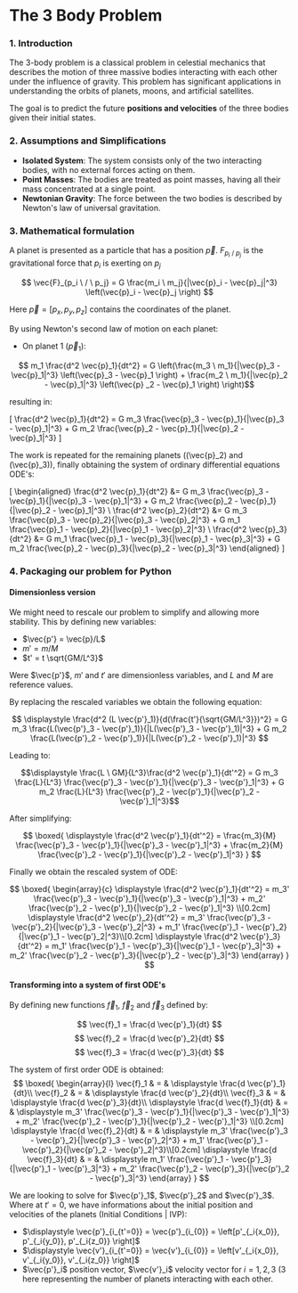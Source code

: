 # The 3 Body Problem
### 1. Introduction
The 3-body problem is a classical problem in celestial mechanics that describes the motion of three massive bodies interacting with each other under the influence of gravity. This problem has significant applications in understanding the orbits of planets, moons, and artificial satellites.

The goal is to predict the future **positions and velocities** of the three bodies given their initial states.

### 2. Assumptions and Simplifications
* **Isolated System**: The system consists only of the two interacting bodies, with no external forces acting on them.
* **Point Masses**: The bodies are treated as point masses, having all their mass concentrated at a single point.
* **Newtonian Gravity**: The force between the two bodies is described by Newton's law of universal gravitation.

### 3. Mathematical formulation
A planet is presented as a particle that has a position $\vec{p}$. $F_{p_i \ / \ p_j}$ is the gravitational force that $p_i$ is exerting on $p_j$

$$ \vec{F}_{p_i \ / \ p_j} = G \frac{m_i \ m_j}{|\vec{p}_i - \vec{p}_j|^3} \left(\vec{p}_i - \vec{p}_j \right) $$

Here $\vec{p} = [p_x, p_y, p_z]$ contains the coordinates of the planet.

By using Newton's second law of motion on each planet:

- On planet 1 ($\vec{p}_1$):

$$ m_1 \frac{d^2 \vec{p}_1}{dt^2} = G \left(\frac{m_3 \ m_1}{|\vec{p}_3 - \vec{p}_1|^3} \left(\vec{p}_3 - \vec{p}_1 \right)  +   \frac{m_2 \ m_1}{|\vec{p}_2 - \vec{p}_1|^3} \left(\vec{p} _2 - \vec{p}_1 \right) \right)$$

resulting in:

\[
\frac{d^2 \vec{p}_1}{dt^2} = G m_3 \frac{\vec{p}_3 - \vec{p}_1}{|\vec{p}_3 - \vec{p}_1|^3} + G m_2 \frac{\vec{p}_2 - \vec{p}_1}{|\vec{p}_2 - \vec{p}_1|^3}
\]

The work is repeated for the remaining planets (\(\vec{p}_2\) and \(\vec{p}_3\)), finally obtaining the system of ordinary differential equations ODE's:

\[
\begin{aligned}
\frac{d^2 \vec{p}_1}{dt^2} &= G m_3 \frac{\vec{p}_3 - \vec{p}_1}{|\vec{p}_3 - \vec{p}_1|^3} + G m_2 \frac{\vec{p}_2 - \vec{p}_1}{|\vec{p}_2 - \vec{p}_1|^3} \\
\frac{d^2 \vec{p}_2}{dt^2} &= G m_3 \frac{\vec{p}_3 - \vec{p}_2}{|\vec{p}_3 - \vec{p}_2|^3} + G m_1 \frac{\vec{p}_1 - \vec{p}_2}{|\vec{p}_1 - \vec{p}_2|^3} \\
\frac{d^2 \vec{p}_3}{dt^2} &= G m_1 \frac{\vec{p}_1 - \vec{p}_3}{|\vec{p}_1 - \vec{p}_3|^3} + G m_2 \frac{\vec{p}_2 - \vec{p}_3}{|\vec{p}_2 - \vec{p}_3|^3}
\end{aligned}
\]

### 4. Packaging our problem for Python
#### Dimensionless version
We might need to rescale our problem to simplify and allowing more stability. This by defining new variables:

- $\vec{p'} = \vec{p}/L$
- $m' = m/M$
- $t' = t \sqrt{GM/L^3}$

Were $\vec{p'}$, $m'$ and $t'$ are dimensionless variables, and $L$ and $M$ are reference values.


By replacing the rescaled variables we obtain the following equation:

$$
\displaystyle \frac{d^2 (L \vec{p'}_1)}{d(\frac{t'}{\sqrt{GM/L^3}})^2} = G m_3 \frac{L(\vec{p'}_3 - \vec{p'}_1)}{|L(\vec{p'}_3 - \vec{p'}_1)|^3} +  G m_2 \frac{L(\vec{p'}_2 - \vec{p'}_1)}{|L(\vec{p'}_2 - \vec{p'}_1)|^3}
$$

Leading to:

$$\displaystyle \frac{L \ GM}{L^3}\frac{d^2 \vec{p'}_1}{dt'^2} = G m_3 \frac{L}{L^3} \frac{\vec{p'}_3 - \vec{p'}_1}{|\vec{p'}_3 - \vec{p'}_1|^3} +  G m_2 \frac{L}{L^3} \frac{\vec{p'}_2 - \vec{p'}_1}{|\vec{p'}_2 - \vec{p'}_1|^3}$$

After simplifying:

$$
\boxed{
\displaystyle \frac{d^2 \vec{p'}_1}{dt'^2} = \frac{m_3}{M} \frac{\vec{p'}_3 - \vec{p'}_1}{|\vec{p'}_3 - \vec{p'}_1|^3} + \frac{m_2}{M}  \frac{\vec{p'}_2 - \vec{p'}_1}{|\vec{p'}_2 - \vec{p'}_1|^3}
}
$$

Finally we obtain the rescaled system of ODE:

$$
\boxed{
\begin{array}{c}
\displaystyle \frac{d^2 \vec{p'}_1}{dt'^2} = m_3' \frac{\vec{p'}_3 - \vec{p'}_1}{|\vec{p'}_3 - \vec{p'}_1|^3} + m_2'  \frac{\vec{p'}_2 - \vec{p'}_1}{|\vec{p'}_2 - \vec{p'}_1|^3} \\[0.2cm]
\displaystyle \frac{d^2 \vec{p'}_2}{dt'^2} = m_3' \frac{\vec{p'}_3 - \vec{p'}_2}{|\vec{p'}_3 - \vec{p'}_2|^3} + m_1'  \frac{\vec{p'}_1 - \vec{p'}_2}{|\vec{p'}_1 - \vec{p'}_2|^3}\\[0.2cm]
\displaystyle \frac{d^2 \vec{p'}_3}{dt'^2} = m_1' \frac{\vec{p'}_1 - \vec{p'}_3}{|\vec{p'}_1 - \vec{p'}_3|^3} + m_2'  \frac{\vec{p'}_2 - \vec{p'}_3}{|\vec{p'}_2 - \vec{p'}_3|^3}
\end{array}
} 
$$


#### Transforming into a system of first ODE's

By defining new functions $\vec{f}_1$, $\vec{f}_2$ and $\vec{f}_3$ defined by:

$$ \vec{f}_1 = \frac{d \vec{p'}_1}{dt} $$
$$ \vec{f}_2 = \frac{d \vec{p'}_2}{dt} $$
$$ \vec{f}_3 = \frac{d \vec{p'}_3}{dt} $$


The system of first order ODE is obtained:
$$
\boxed{
\begin{array}{l}
\vec{f}_1 & = & \displaystyle \frac{d \vec{p'}_1}{dt}\\
\vec{f}_2 & = & \displaystyle \frac{d \vec{p'}_2}{dt}\\
\vec{f}_3 & = & \displaystyle \frac{d \vec{p'}_3}{dt}\\
\displaystyle \frac{d \vec{f}_1}{dt} & = & \displaystyle m_3' \frac{\vec{p'}_3 - \vec{p'}_1}{|\vec{p'}_3 - \vec{p'}_1|^3} +  m_2' \frac{\vec{p'}_2 - \vec{p'}_1}{|\vec{p'}_2 - \vec{p'}_1|^3} \\[0.2cm]
\displaystyle \frac{d \vec{f}_2}{dt} & = & \displaystyle m_3' \frac{\vec{p'}_3 - \vec{p'}_2}{|\vec{p'}_3 - \vec{p'}_2|^3} +  m_1' \frac{\vec{p'}_1 - \vec{p'}_2}{|\vec{p'}_2 - \vec{p'}_2|^3}\\[0.2cm]
\displaystyle \frac{d \vec{f}_3}{dt} & = & \displaystyle m_1' \frac{\vec{p'}_1 - \vec{p'}_3}{|\vec{p'}_1 - \vec{p'}_3|^3} +  m_2' \frac{\vec{p'}_2 - \vec{p'}_3}{|\vec{p'}_2 - \vec{p'}_3|^3}
\end{array}
} 
$$

We are looking to solve for $\vec{p'}_1$, $\vec{p'}_2$ and $\vec{p'}_3$. Where at $t' = 0$, we have informations about the initial position and velocities of the planets (Initial Conditions | IVP):

* $\displaystyle \vec{p'}_{i_{t'=0}} = \vec{p'}_{i_{0}} = \left[p'_{_i{x_0}}, p'_{_i{y_0}}, p'_{_i{z_0}} \right]$
* $\displaystyle \vec{v'}_{i_{t'=0}} = \vec{v'}_{i_{0}} = \left[v'_{_i{x_0}}, v'_{_i{y_0}}, v'_{_i{z_0}} \right]$
* $\vec{p'}_i$ position vector, $\vec{v'}_i$ velocity vector for $i=1, 2, 3$ (3 here representing the number of planets interacting with each other.

